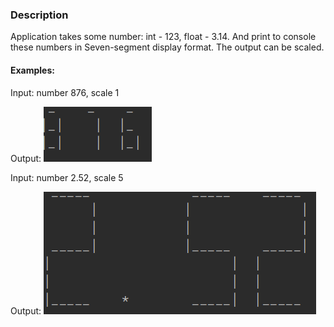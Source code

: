 ### Description

Application takes some number: int - 123, float - 3.14. And print to console these numbers in Seven-segment display format. The output can be scaled.

#### Examples:

Input: number 876, scale 1

Output:  ![image.png](image1/image.png)

Input: number 2.52, scale 5

Output:   ![image.png](image1/image1.png)
